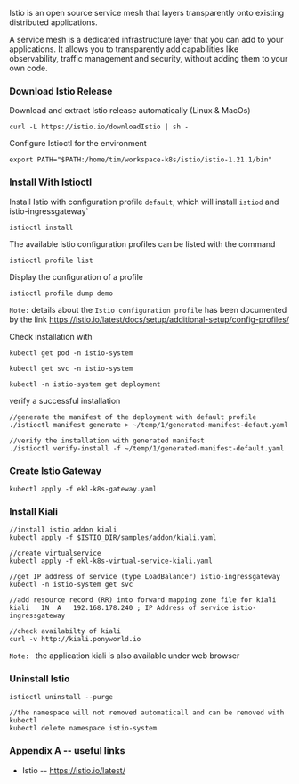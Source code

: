 Istio is an open source service mesh that layers transparently onto existing distributed applications.

A service mesh is a dedicated infrastructure layer that you can add to your applications. It allows you to transparently
add capabilities like observability, traffic management and security, without adding them to your own code.

### Download Istio Release
Download and extract Istio release automatically (Linux & MacOs)
```
curl -L https://istio.io/downloadIstio | sh -
```
Configure Istioctl for the environment
```
export PATH="$PATH:/home/tim/workspace-k8s/istio/istio-1.21.1/bin"
```

### Install With Istioctl
Install Istio with configuration profile `default`, which will install `istiod` and istio-ingressgateway`
```
istioctl install
```
The available istio configuration profiles can be listed with the command
```
istioctl profile list
```
Display the configuration of a profile
```
istioctl profile dump demo
```
`Note:` details about the `Istio configuration profile` has been documented by the link
https://istio.io/latest/docs/setup/additional-setup/config-profiles/

Check installation with
```
kubectl get pod -n istio-system

kubectl get svc -n istio-system

kubectl -n istio-system get deployment
```

verify a successful installation
```
//generate the manifest of the deployment with default profile
./istioctl manifest generate > ~/temp/1/generated-manifest-defaut.yaml

//verify the installation with generated manifest
./istioctl verify-install -f ~/temp/1/generated-manifest-default.yaml
```

### Create Istio Gateway
```
kubectl apply -f ekl-k8s-gateway.yaml
```

### Install Kiali
```
//install istio addon kiali
kubectl apply -f $ISTIO_DIR/samples/addon/kiali.yaml

//create virtualservice 
kubectl apply -f ekl-k8s-virtual-service-kiali.yaml

//get IP address of service (type LoadBalancer) istio-ingressgateway
kubectl -n istio-system get svc

//add resource record (RR) into forward mapping zone file for kiali
kiali   IN  A   192.168.178.240 ; IP Address of service istio-ingressgateway

//check availabilty of kiali
curl -v http://kiali.ponyworld.io 
```
`Note: ` the application kiali is also available under web browser

### Uninstall Istio
```
istioctl uninstall --purge

//the namespace will not removed automaticall and can be removed with kubectl
kubectl delete namespace istio-system
```

### Appendix A -- useful links
- Istio -- https://istio.io/latest/